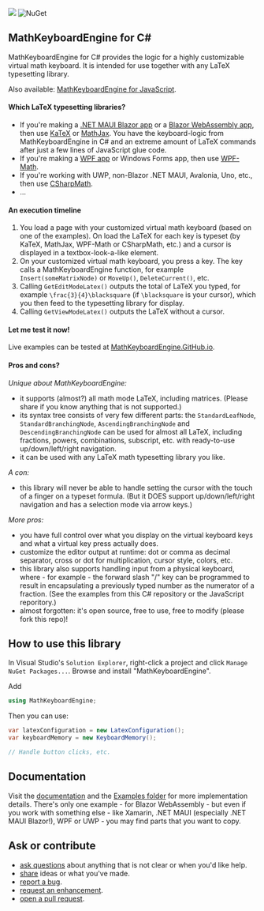 ![](https://badgen.net/badge/test%20coverage/100%25/green) ![NuGet](https://img.shields.io/nuget/vpre/MathKeyboardEngine.svg)

## MathKeyboardEngine for C#

MathKeyboardEngine for C# provides the logic for a highly customizable virtual math keyboard. It is intended for use together with any LaTeX typesetting library.

Also available: [MathKeyboardEngine for JavaScript](https://github.com/MathKeyboardEngine/MathKeyboardEngine).

#### Which LaTeX typesetting libraries?

- If you're making a [.NET MAUI Blazor app](https://docs.microsoft.com/en-us/aspnet/core/blazor/hybrid/tutorials/maui?view=aspnetcore-6.0) or a [Blazor WebAssembly app](https://dotnet.microsoft.com/en-us/apps/aspnet/web-apps/blazor), then use [KaTeX](https://katex.org/) or [MathJax](https://www.mathjax.org/). You have the keyboard-logic from MathKeyboardEngine in C# and an extreme amount of LaTeX commands after just a few lines of JavaScript glue code.
- If you're making a [WPF app](https://docs.microsoft.com/en-us/dotnet/desktop/wpf/overview/?view=netdesktop-5.0) or Windows Forms app, then use [WPF-Math](https://github.com/ForNeVeR/wpf-math).
- If you're working with UWP, non-Blazor .NET MAUI, Avalonia, Uno, etc., then use [CSharpMath](https://github.com/verybadcat/CSharpMath).
- ...

#### An execution timeline

1. You load a page with your customized virtual math keyboard (based on one of the examples). On load the LaTeX for each key is typeset (by KaTeX, MathJax, WPF-Math or CSharpMath, etc.) and a cursor is displayed in a textbox-look-a-like element.
1. On your customized virtual math keyboard, you press a key. The key calls a MathKeyboardEngine function, for example `Insert(someMatrixNode)` or `MoveUp()`, `DeleteCurrent()`, etc.
1. Calling `GetEditModeLatex()` outputs the total of LaTeX you typed, for example `\frac{3}{4}\blacksquare` (if `\blacksquare` is your cursor), which you then feed to the typesetting library for display.
1. Calling `GetViewModeLatex()` outputs the LaTeX without a cursor.

#### Let me test it now!

Live examples can be tested at [MathKeyboardEngine.GitHub.io](https://mathkeyboardengine.github.io).

#### Pros and cons?

<i>Unique about MathKeyboardEngine:</i>

- it supports (almost?) all math mode LaTeX, including matrices. (Please share if you know anything that is not supported.)
- its syntax tree consists of very few different parts: the `StandardLeafNode`, `StandardBranchingNode`, `AscendingBranchingNode` and `DescendingBranchingNode` can be used for almost all LaTeX, including fractions, powers, combinations, subscript, etc. with ready-to-use up/down/left/right navigation.
- it can be used with any LaTeX math typesetting library you like.

<i>A con:</i>

- this library will never be able to handle setting the cursor with the touch of a finger on a typeset formula. (But it DOES support up/down/left/right navigation and has a selection mode via arrow keys.)

<i>More pros:</i>

- you have full control over what you display on the virtual keyboard keys and what a virtual key press actually does.
- customize the editor output at runtime: dot or comma as decimal separator, cross or dot for multiplication, cursor style, colors, etc.
- this library also supports handling input from a physical keyboard, where - for example - the forward slash "/" key can be programmed to result in encapsulating a previously typed number as the numerator of a fraction. (See the examples from this C# repository or the JavaScript reporitory.)
- almost forgotten: it's open source, free to use, free to modify (please fork this repo)!


## How to use this library

In Visual Studio's `Solution Explorer`, right-click a project and click `Manage NuGet Packages...`. Browse and install "MathKeyboardEngine".

Add
```csharp
using MathKeyboardEngine;
```

Then you can use:
```csharp
var latexConfiguration = new LatexConfiguration();
var keyboardMemory = new KeyboardMemory();

// Handle button clicks, etc.
```

## Documentation

Visit the [documentation](https://mathkeyboardengine.github.io/docs/csharp/0.1/) and the [Examples folder](https://github.com/MathKeyboardEngine/MathKeyboardEngine.CSharp/tree/master/Examples) for more implementation details. There's only one example - for Blazor WebAssembly - but even if you work with something else - like Xamarin, .NET MAUI (especially .NET MAUI Blazor!), WPF or UWP - you may find parts that you want to copy.

## Ask or contribute

- [ask questions](https://github.com/MathKeyboardEngine/MathKeyboardEngine.CSharp/discussions) about anything that is not clear or when you'd like help.
- [share](https://github.com/MathKeyboardEngine/MathKeyboardEngine.CSharp/discussions) ideas or what you've made.
- [report a bug](https://github.com/MathKeyboardEngine/MathKeyboardEngine.CSharp/issues).
- [request an enhancement](https://github.com/MathKeyboardEngine/MathKeyboardEngine.CSharp/issues).
- [open a pull request](https://github.com/MathKeyboardEngine/MathKeyboardEngine.CSharp/pulls).
